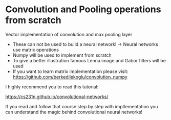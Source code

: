 # Convolution and Pooling operations from scratch

Vector implementation of convolution and max pooling layer

* These can not be used to build a neural network! -> Neural networks use matrix operations
* Numpy will be used to implement from scratch
* To give a better illustration famous Lenna image and Gabor filters will be used
* If you want to learn matrix implementation please visit: https://github.com/berkedilekoglu/convolution_numpy

I highly recommend you to read this tutorial:

https://cs231n.github.io/convolutional-networks/

If you read and follow that course step by step with imptlementation you can understand the magic behind convolutional neural networks!
